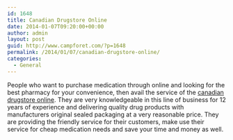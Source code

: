 ```yaml
---
id: 1648
title: Canadian Drugstore Online
date: 2014-01-07T09:20:00+00:00
author: admin
layout: post
guid: http://www.campforet.com/?p=1648
permalink: /2014/01/07/canadian-drugstore-online/
categories:
  - General
---
```

People who want to purchase medication through online and looking for the best pharmacy for your convenience, then avail the service of the [canadian drugstore online](http://www.tcds.com/). They are very knowledgeable in this line of business for 12 years of experience and delivering quality drug products with manufacturers original sealed packaging at a very reasonable price. They are providing the friendly service for their customers, make use their service for cheap medication needs and save your time and money as well.